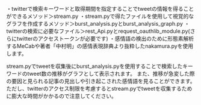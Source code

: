 ・twitterで検索キーワードと取得期間を指定することでtweetの情報を得ることができるメソッド＞stream.py
・stream.pyで得たファイルを使用して視覚的なグラフを作成するメソッド＞burst_analysis.pyとburst_analysis_graph.py
・twitterの検索に必要なファイル＞rest_Api.pyとrequest_oauthlib_module.py(さらにtwitterのアクセストークンが必要です)
・感情語の検出のために形態素解析するMeCabや著者「中村明」の感情表現辞典より抜粋したnakamura.pyを使用します。

stream.pyでtweetを収集後にburst_analysis.pyを使用することで検索したキーワードのtweet数の推移がグラフとして表示されます。
また、推移が急変した際の要因と見られる記事の見出しや引き起こされた感情語を見ることができます。
ただし、twitterのアクセス制限を考慮するとstream.pyでtweetを収集するために膨大な時間がかかるので注意してください。
